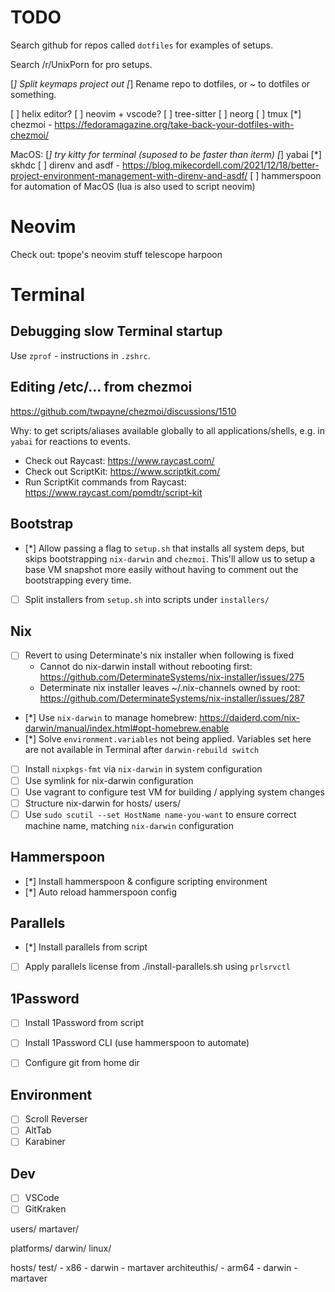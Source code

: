 # TODO

Search github for repos called `dotfiles` for examples of setups.

Search /r/UnixPorn for pro setups.

[*] Split keymaps project out
[*] Rename repo to dotfiles, or ~ to dotfiles or something.

[ ] helix editor?
[ ] neovim + vscode?
[ ] tree-sitter
[ ] neorg
[ ] tmux
[*] chezmoi - https://fedoramagazine.org/take-back-your-dotfiles-with-chezmoi/

MacOS:
[*] try kitty for terminal (suposed to be faster than iterm)
[*] yabai
[*] skhdc
[ ] direnv and asdf - https://blog.mikecordell.com/2021/12/18/better-project-environment-management-with-direnv-and-asdf/
[ ] hammerspoon for automation of MacOS (lua is also used to script neovim)

# Neovim
Check out:
tpope's neovim stuff
telescope
harpoon

# Terminal

## Debugging slow Terminal startup

Use `zprof` - instructions in `.zshrc`.

## Editing /etc/... from chezmoi

https://github.com/twpayne/chezmoi/discussions/1510

Why: to get scripts/aliases available globally to all applications/shells, e.g. in `yabai` for reactions to events.

- Check out Raycast: https://www.raycast.com/
- Check out ScriptKit: https://www.scriptkit.com/
- Run ScriptKit commands from Raycast: https://www.raycast.com/pomdtr/script-kit

## Bootstrap
- [*] Allow passing a flag to `setup.sh` that installs all system deps, but skips bootstrapping `nix-darwin` and `chezmoi`.
  This'll allow us to setup a base VM snapshot more easily without having to comment out the bootstrapping every time.
- [ ] Split installers from `setup.sh` into scripts under `installers/`

## Nix
- [ ] Revert to using Determinate's nix installer when following is fixed
  - Cannot do nix-darwin install without rebooting first: https://github.com/DeterminateSystems/nix-installer/issues/275
  - Determinate nix installer leaves ~/.nix-channels owned by root: https://github.com/DeterminateSystems/nix-installer/issues/287
- [*] Use `nix-darwin` to manage homebrew: https://daiderd.com/nix-darwin/manual/index.html#opt-homebrew.enable
- [*] Solve `environment.variables` not being applied. Variables set here are not available in Terminal after `darwin-rebuild switch`
- [ ] Install `nixpkgs-fmt` via `nix-darwin` in system configuration
- [ ] Use symlink for nix-darwin configuration
- [ ] Use vagrant to configure test VM for building / applying system changes
- [ ] Structure nix-darwin for hosts/ users/
- [ ] Use `sudo scutil --set HostName name-you-want` to ensure correct machine name, matching `nix-darwin` configuration

## Hammerspoon
- [*] Install hammerspoon & configure scripting environment
- [*] Auto reload hammerspoon config

## Parallels
- [*] Install parallels from script
- [ ] Apply parallels license from ./install-parallels.sh using `prlsrvctl`

## 1Password
- [ ] Install 1Password from script
- [ ] Install 1Password CLI (use hammerspoon to automate)
- [ ] Configure git from home dir


## Environment
- [ ] Scroll Reverser
- [ ] AltTab
- [ ] Karabiner

## Dev
- [ ] VSCode
- [ ] GitKraken

users/
  martaver/

platforms/
  darwin/
  linux/

hosts/
  test/
    - x86
    - darwin
    - martaver
  architeuthis/
    - arm64
    - darwin
    - martaver
